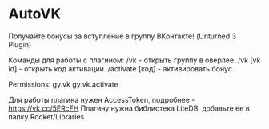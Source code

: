 # AutoVK
Получайте бонусы за вступление в группу ВКонтакте! (Unturned 3 Plugin)

Команды для работы с плагином:
/vk - открыть группу в оверлее.
/vk [vk id] - открыть код активации.
/activate [код] - активировать бонус.


Permissions:
gy.vk
gy.vk.activate

Для работы плагина нужен AccessToken, подробнее - https://vk.cc/5ERcFH
Плагину нужна библиотека LiteDB, добавьте ее в папку Rocket/Libraries

